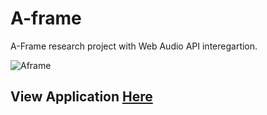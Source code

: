 # A-frame
A-Frame research project with Web Audio API interegartion.

![Aframe](https://user-images.githubusercontent.com/43787912/62860526-51b15c00-bcf8-11e9-9aac-013fd1a9dba1.png)



## View Application  [Here](https://lying-beetle.glitch.me)

